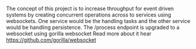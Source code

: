 The concept of this project is to increase throughput for event driven systems by creating concurrent operations across to services using websockets. 
One service would be the handling tasks and the other service would be handling persistence.
The /process endpoint is upgraded to a websocket using gorilla websocket
Read more about it hear https://github.com/gorilla/websocket
